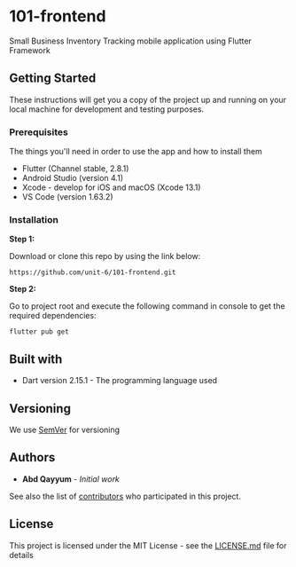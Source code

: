 # 101-frontend

Small Business Inventory Tracking mobile application using Flutter Framework

## Getting Started

These instructions will get you a copy of the project up and running on your local machine for development and testing purposes.

### Prerequisites

The things you'll need in order to use the app and how to install them

* Flutter (Channel stable, 2.8.1)
* Android Studio (version 4.1)
* Xcode - develop for iOS and macOS (Xcode 13.1)
* VS Code (version 1.63.2)

### Installation

**Step 1:**

Download or clone this repo by using the link below:

```
https://github.com/unit-6/101-frontend.git
```

**Step 2:**

Go to project root and execute the following command in console to get the required dependencies: 

```
flutter pub get 
```

## Built with

* Dart version 2.15.1 - The programming language used

## Versioning

We use [SemVer](https://semver.org/) for versioning

## Authors

* **Abd Qayyum** - *Initial work*

See also the list of [contributors](https://github.com/unit-6/101-frontend/graphs/contributors) who participated in this project.

## License

This project is licensed under the MIT License - see the [LICENSE.md](LICENSE.md) file for details

